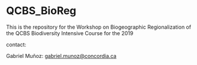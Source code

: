 # QCBS_BioReg
This is the repository for the Workshop on Biogeographic Regionalization of the QCBS Biodiversity Intensive Course for the 2019


contact: 

Gabriel Muñoz: gabriel.munoz@concordia.ca

